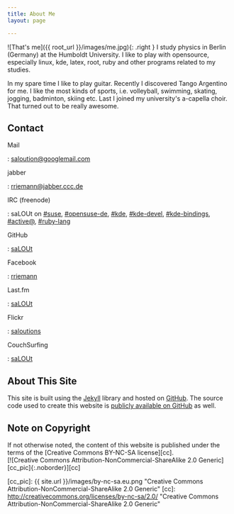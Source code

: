 ```yaml
---
title: About Me
layout: page

---
```

![That's me]({{ root_url }}/images/me.jpg){: .right }
I study physics in Berlin (Germany) at the Humboldt University.
I like to play with opensource, especially linux, kde, latex,
root, ruby and other programs related to my studies.

In my spare time I like to play guitar. Recently I discovered
Tango Argentino for me. I like the most kinds of sports,
i.e. volleyball, swimming, skating, jogging, badminton,
skiing etc. Last I joined my university's a-capella choir.
That turned out to be really awesome.

## Contact


Mail

: <saloution@googlemail.com>

jabber

: <rriemann@jabber.ccc.de>

IRC (freenode)

: saLOUt on [#suse](irc://chat.freenode.org/suse),
  [#opensuse-de](irc://chat.freenode.org/opensuse-de),
  [#kde](irc://chat.freenode.org/kde),
  [#kde-devel](irc://chat.freenode.org/kde-devel),
  [#kde-bindings](irc://chat.freenode.org/kde-bindings),
  [#active@](irc://chat.freenode.org/active),
  [#ruby-lang](irc://chat.freenode.org/ruby-lang)

GitHub

: [saLOUt](http://github.com/saLOUt/)

Facebook

: [rriemann](http://www.facebook.com/rriemann)

Last.fm

: [saLOUt](http://www.lastfm.de/user/saLOUt)

Flickr

: [saloutions](http://www.flickr.com/photos/27621704@N07/)

CouchSurfing

: [saLOUt](http://www.couchsurfing.org/people/salout)

## About This Site

This site is built using the [Jekyll](http://github.com/mojombo/jekyll)
library and hosted on [GitHub](http://github.com/).
The source code used to create this website is [publicly available on GitHub](http://github.com/saLOUt/saLOUt.github.com/tree/source) as well.

## Note on Copyright

If not otherwise noted, the content of this website is published under the terms of the
[Creative Commons BY-NC-SA license][cc].   
[![Creative Commons Attribution-NonCommercial-ShareAlike 2.0 Generic][cc_pic]{:.noborder}][cc]

[cc_pic]: {{ site.url }}/images/by-nc-sa.eu.png "Creative Commons Attribution-NonCommercial-ShareAlike 2.0 Generic"
[cc]: http://creativecommons.org/licenses/by-nc-sa/2.0/ "Creative Commons Attribution-NonCommercial-ShareAlike 2.0 Generic"
